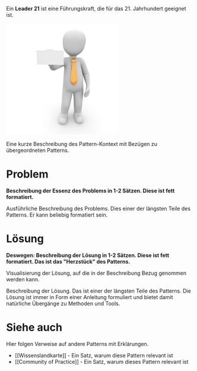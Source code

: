 Ein **Leader 21** ist eine Führungskraft, die für das 21. Jahrhundert geeignet ist.

![Leader 21 Bild](Leader-21.jpg)

Eine kurze Beschreibung des Pattern-Kontext mit Bezügen zu übergeordneten Patterns.

# Problem

**Beschreibung der Essenz des Problems in 1-2 Sätzen. Diese ist fett formatiert.**

Ausführliche Beschreibung des Problems. Dies einer der längsten Teile des Patterns. Er kann beliebig formatiert sein.

# Lösung

**Deswegen: Beschreibung der Lösung in 1-2 Sätzen. Diese ist fett formatiert. Das ist das "Herzstück" des Patterns.**

Visualisierung der Lösung, auf die in der Beschreibung Bezug genommen werden kann.

Beschreibung der Lösung. Das ist einer der längsten Teile des Patterns. Die Lösung ist immer in Form einer Anleitung formuliert und bietet damit natürliche Übergänge zu Methoden und Tools.

# Siehe auch

Hier folgen Verweise auf andere Patterns mit Erklärungen.


* [[Wissenslandkarte]] - Ein Satz, warum diese Pattern relevant ist
* [[Community of Practice]] - Ein Satz, warum dieses Pattern relevant ist